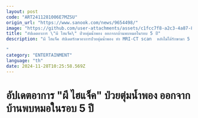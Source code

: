 ```yaml
---
layout: post
code: "ART2411281006E7MZSU"
origin_url: "https://www.sanook.com/news/9654498/"
image: "https://github.com/user-attachments/assets/c1fcc7f8-a2c3-4a87-8703-3fb8e0ae7470"
title: "อัปเดตอาการ \"ผี ไฮแจ็ค\" ป่วยตุ่มน้ำพอง ออกจากบ้านพบหมอในรอบ 5 ปี"
description: "ผี ไฮแจ็ค อัปเดตรักษาอาการป่วยตุ่มน้ำพอง ทำ MRI-CT scan  หลังไม่ได้รักษามา 5 ปี กำลังใจล้นเลย

"
category: "ENTERTAINMENT"
language: "th"
date: 2024-11-28T10:25:58.569Z
---
```


# อัปเดตอาการ "ผี ไฮแจ็ค" ป่วยตุ่มน้ำพอง ออกจากบ้านพบหมอในรอบ 5 ปี